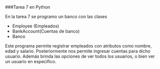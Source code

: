 
###Tarea 7 en Python

En la tarea 7 se programo un banco con las clases 
- Employee (Empleados)
- BankAccount(Cuentas de banco)
- Banco
	
Este programa permite registrar empleados con atributos como nombre, edad y salario. Posteriormente nos permite ingresar cuentas para dicho usuario. 
Además brinda las opciones de ver todos los usuarios, o bien ver un usuario en especifico. 

